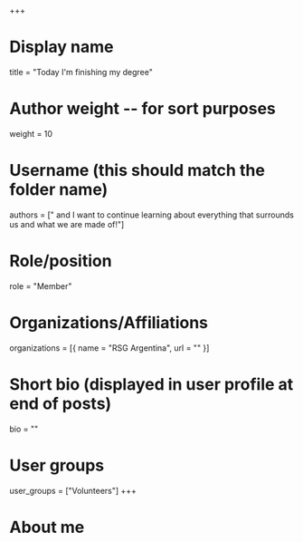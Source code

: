 +++
# Display name
title = "Today I'm finishing my degree"

# Author weight -- for sort purposes
weight = 10

# Username (this should match the folder name)
authors = [" and I want to continue learning about everything that surrounds us and what we are made of!"]

# Role/position
role = "Member"

# Organizations/Affiliations
organizations = [{ name = "RSG Argentina", url = "" }]

# Short bio (displayed in user profile at end of posts)
bio = ""

# User groups
user_groups = ["Volunteers"]
+++

# About me
